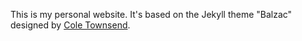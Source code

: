 This is my personal website. It's based on the Jekyll theme "Balzac" designed by [Cole Townsend](https://twnsnd.co/).
